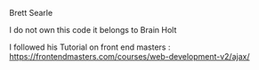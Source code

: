 Brett Searle

I do not own this code it belongs to Brain Holt 

I followed his Tutorial on front end masters : https://frontendmasters.com/courses/web-development-v2/ajax/